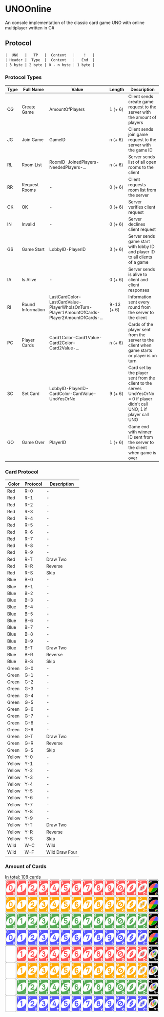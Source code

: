 # UNOOnline #
An console implementation of the classic card game UNO with online multiplayer written in C#

## Protocol ##
```
|  UNO   |   TP   |  Content   |    !   |
| Header |  Type  |  Content   |   End  |
| 3 byte | 2 byte | 0 - n byte | 1 byte |
```

### Protocol Types ###

| Type | Full Name | Value | Length | Description |
| ---- | --------- | ----- | ------ | ----------- |
| CG | Create Game | AmountOfPlayers | 1 (+ 6) | Client sends create game request to the server with the amount of players |
| JG | Join Game | GameID | n (+ 6) | Client sends join game request to the server with the game ID |
| RL | Room List | RoomID-JoinedPlayers-NeededPlayers-... | n (+ 6) | Server sends list of all open rooms to the client |
| RR | Request Rooms | - | 0 (+ 6) | Client requests room list from the server |
| OK | OK | - | 0 (+ 6) | Server verifies client request |
| IN | Invalid | - | 0 (+ 6) | Server declines client request |
| GS | Game Start | LobbyID-PlayerID | 3 (+ 6) | Server sends game start with lobby ID and player ID to all clients of a game |
| IA | Is Alive | - | 0 (+ 6) | Server sends is alive to client and client responses |
| RI | Round Information | LastCardColor-LastCardValue-PlayerWhoIsOnTurn-Player1AmountOfCards-Player2AmountOfCards-... | 9-13 (+ 6) | Information sent every round from the server to the client |
| PC | Player Cards | Card1Color-Card1Value-Card2Color-Card2Value-... | n (+ 6) | Cards of the player sent from the server to the client when game starts or player is on turn |
| SC | Set Card | LobbyID-PlayerID-CardColor-CardValue-UnoYesOrNo | 9 (+ 6) | Card set by the player sent from the client to the server. UnoYesOrNo = 0 if player didn't call UNO; 1 if player call UNO |
| GO | Game Over | PlayerID | 1 (+ 6) | Game end with winner ID sent from the server to the client when game is over |

### Card Protocol ###
| Color | Protocol | Description |
| ----- | -------- | ----------- |
| Red | R-0 | - |
| Red | R-1 | - |
| Red | R-2 | - |
| Red | R-3 | - |
| Red | R-4 | - |
| Red | R-5 | - |
| Red | R-6 | - |
| Red | R-7 | - |
| Red | R-8 | - |
| Red | R-9 | - |
| Red | R-T | Draw Two |
| Red | R-R | Reverse |
| Red | R-S | Skip |
| Blue | B-0 | - |
| Blue | B-1 | - |
| Blue | B-2 | - |
| Blue | B-3 | - |
| Blue | B-4 | - |
| Blue | B-5 | - |
| Blue | B-6 | - |
| Blue | B-7 | - |
| Blue | B-8 | - |
| Blue | B-9 | - |
| Blue | B-T | Draw Two |
| Blue | B-R | Reverse |
| Blue | B-S | Skip |
| Green | G-0 | - |
| Green | G-1 | - |
| Green | G-2 | - |
| Green | G-3 | - |
| Green | G-4 | - |
| Green | G-5 | - |
| Green | G-6 | - |
| Green | G-7 | - |
| Green | G-8 | - |
| Green | G-9 | - |
| Green | G-T | Draw Two |
| Green | G-R | Reverse |
| Green | G-S | Skip |
| Yellow | Y-0 | - |
| Yellow | Y-1 | - |
| Yellow | Y-2 | - |
| Yellow | Y-3 | - |
| Yellow | Y-4 | - |
| Yellow | Y-5 | - |
| Yellow | Y-6 | - |
| Yellow | Y-7 | - |
| Yellow | Y-8 | - |
| Yellow | Y-9 | - |
| Yellow | Y-T | Draw Two |
| Yellow | Y-R | Reverse |
| Yellow | Y-S | Skip |
| Wild | W-C | Wild |
| Wild | W-F | Wild Draw Four |

### Amount of Cards ###
In total: 108 cards
![picture alt](https://raw.githubusercontent.com/JulianG97/UNOOnline/master/UNO%20Card%20Deck.png "UNO Card Deck")
